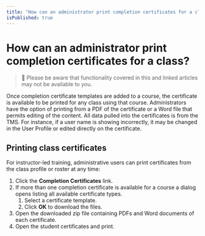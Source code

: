 ```yaml
---
title: "How can an administrator print completion certificates for a class?"
isPublished: true
---
```


# How can an administrator print completion certificates for a class?

> :small_blue_diamond: Please be aware that functionality covered in this and linked articles may not be available to you.

Once completion certificate templates are added to a course, the certificate is available to be printed for any class using that course. Administrators have the option of printing from a PDF of the certificate or a Word file that permits editing of the content. All data pulled into the certificates is from the TMS. For instance, if a user name is showing incorrectly, it may be changed in the User Profile or edited directly on the certificate.

## Printing class certificates

For instructor-led training, administrative users can print certificates from the class profile or roster at any time:

1. Click the **Completion Certificates** link.
1. If more than one completion certificate is available for a course a dialog opens listing all available certificate types. 
     1. Select a certificate template.
     1. Click **OK** to download the files. 
1. Open the downloaded zip file containing PDFs and Word documents of each certificate. 
1. Open the student certificates and print.

